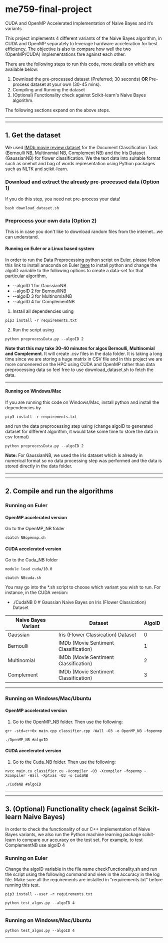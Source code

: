 # me759-final-project
CUDA and OpenMP Accelerated Implementation of Naive Bayes and it’s variants

This project implements 4 different variants of the Naive Bayes algorithm, in CUDA and OpenMP separately to leverage hardware acceleration for best efficiency. The objective is also to compare how well the two (OpenMP/CUDA) implementations fare against each other.

There are the following steps to run this code, more details on which are available below:
1. Download the pre-processed dataset (Preferred; 30 seconds) **OR** Pre-process dataset at your own (30-45 mins).
2. Compiling and Running the dataset
3. (Optional) Functionality check against Scikit-learn's Naive Bayes algorithm.

The following sections expand on the above steps.

---
---

## 1. Get the dataset
We used [IMDb movie review dataset](https://www.kaggle.com/lakshmi25npathi/imdb-dataset-of-50k-movie-reviews) for the Document Classification Task (Bernoulli NB, Multinomial NB, Complement NB) and the Iris Dataset (GaussianNB) for flower classification. We the text data into suitable format such as onehot and bag of words representation using Python packages such as NLTK and scikit-learn.

### Download and extract the already pre-processed data (Option 1)
If you do this step, you need not pre-process your data!
```
bash download_dataset.sh
```

### Preprocess your own data (Option 2)
This is in case you don't like to download random files from the internet...we can understand.

#### Running on Euler or a Linux based system
In order to run the Data Preprocessing python script on Euler, please follow this link to install anaconda on Euler [here](https://wacc.wisc.edu/resources/docs/thirdparty.html) to install python and change the algoID variable to the following options to create a data-set for that particular algorithm,

* --algoID 1 for GaussianNB <br>
* --algoID 2 for BernoulliNB <br>
* --algoID 3 for MultinomialNB <br>
* --algoID 4 for ComplementNB <br>

1. Install all dependencies using <br>
```
pip3 install -r requirements.txt
```

2. Run the script using <br>
```
python preprocessData.py --algoID 2
```
**Note that this may take 30-40 minutes for algos Bernoulli, Multinomial and Complement**. It will create .csv files in the data folder. It is taking a long time since we are storing a huge matrix in CSV file and in this project we are more concenered on the HPC using CUDA and OpenMP rather than data preprocessing data so feel free to use download_dataset.sh to fetch the data. 

---
#### Running on Windows/Mac
If you are running this code on Windows/Mac, install python and install the dependencies by
<br>
```
pip3 install -r requirements.txt
```
and run the data preprocessing step using (change algoID to generated dataset for different algorithm, it would take some time to store the data in csv format) <br>
```
python preprocessData.py --algoID 2
```

**Note:** For GaussianNB, we used the Iris dataset which is already in numerical format so no data processing step was performed and the data is stored directly in the data folder. <br>

---
---

## 2. Compile and run the algorithms

### Running on Euler
#### OpenMP accelerated version
Go to the OpenMP\_NB folder <br>
```
sbatch NBopenmp.sh
```

#### CUDA accelerated version
Go to the Cuda\_NB folder <br>
```
module load cuda/10.0

sbatch NBcuda.sh
```

You may go into the \*.sh script to choose which variant you wish to run. For instance, in the CUDA version: <br>
* ./CudaNB 0 # Gaussian Naive Bayes on Iris (Flower Classication) Dataset


| Naive Bayes Variant | Dataset                               | AlgoID |
|---------------------|---------------------------------------|--------|
| Gaussian            | Iris (Flower Classication) Dataset    | 0      |
| Bernoulli           | IMDb (Movie Sentiment Classification) | 1      |
| Multinomial         | IMDb (Movie Sentiment Classification) | 2      |
| Complement          | IMDb (Movie Sentiment Classification) | 3      |

---
### Running on Windows/Mac/Ubuntu
#### OpenMP accelerated version
1. Go to the OpenMP\_NB folder. Then use the following: <br>

```
g++ -std=c++0x main.cpp classifier.cpp -Wall -O3 -o OpenMP_NB -fopenmp

./OpenMP_NB #algoID

```

#### CUDA accelerated version
1. Go to the Cuda\_NB folder. Then use the following: <br>

```
nvcc main.cu classifier.cu -Xcompiler -O3 -Xcompiler -fopenmp -Xcompiler -Wall -Xptxas -O3 -o CudaNB

./CudaNB #algoID

```

---
---


## 3. (Optional) Functionality check (against Scikit-learn Naive Bayes)
In order to check the functionality of our C++ implementation of Naive Bayes variants, we also run the Python machine learning package scikit-learn to compare our accuracy on the test set. For example, to test ComplementNB use algoID 4 <br>

### Running on Euler
Change the algoID variable in the file name checkFunctionality.sh and run the script using the following command and view in the accuracy in the log file.
Make sure all the requirements are installed in "requirements.txt" before
running this test.
```
pip3 install --user -r requirements.txt

python test_algos.py --algoID 4 
```

---
### Running on Windows/Mac/Ubuntu
```
python test_algos.py --algoID 4
```
---
